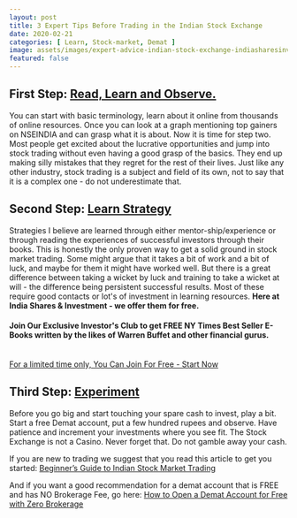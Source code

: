 ```yaml
---
layout: post
title: 3 Expert Tips Before Trading in the Indian Stock Exchange
date: 2020-02-21
categories: [ Learn, Stock-market, Demat ]
image: assets/images/expert-advice-indian-stock-exchange-indiasharesinvestment.png
featured: false
---
```


## First Step: <u>Read, Learn and Observe.</u>
You can start with basic terminology, learn about it online from thousands of online resources. Once you can look at a graph mentioning top gainers on NSEINDIA and can grasp what it is about. Now it is time for step two. Most people get excited about the lucrative opportunities and jump into stock trading without even having a good grasp of the basics. They end up making silly mistakes that they regret for the rest of their lives. Just like any other industry, stock trading is a subject and field of its own, not to say that it is a complex one - do not underestimate that.

## Second Step: <u>Learn Strategy</u>
Strategies I believe are learned through either mentor-ship/experience or through reading the experiences of successful investors through their books. This is honestly the only proven way to get a solid ground in stock market trading. Some might argue that it takes a bit of work and a bit of luck, and maybe for them it might have worked well. But there is a great difference between taking a wicket by luck and training to take a wicket at will - the difference being persistent successful results.
Most of these require good contacts or lot's of investment in learning resources. **Here at India Shares & Investment - we offer them for free.**<br>
#### Join Our Exclusive Investor's Club to get FREE NY Times Best Seller E-Books written by the likes of Warren Buffet and other financial gurus.
<br>[For a limited time only, You Can Join For Free - Start Now](https://indiasharesinvestment.com/page/exclusive-investors-club/)

## Third Step: <u>Experiment</u>
Before you go big and start touching your spare cash to invest, play a bit. Start a free Demat account, put a few hundred rupees and observe. Have patience and increment your investments where you see fit. The Stock Exchange is not a Casino. Never forget that. Do not gamble away your cash.

If you are new to trading we suggest that you read this article to get you started: 
[Beginner’s Guide to Indian Stock Market Trading](https://indiasharesinvestment.com/beginners-guide-indian-stock-market-trading/)

And if you want a good recommendation for a demat account that is FREE and has NO Brokerage Fee, go here:
[How to Open a Demat Account for Free with Zero Brokerage](https://indiasharesinvestment.com/How-to-open-demat-account-for-free/)
